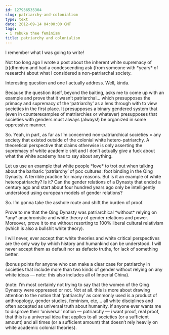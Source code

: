 ```yaml
---
id: 127936535304
slug: patriarchy-and-colonialism
type: text
date: 2012-09-14 04:00:00 GMT
tags:
- i rebuke thee feminism
title: patriarchy and colonialism
---
```

I remember what I was going to write!

Not too long ago I wrote a post about the inherent white supremacy of [r]dfmnism and had a condescending ask (from someone with \*years\* of research) about what I considered a non-patriarchal society. 

Interesting question and one I actually address. Well, kinda.

Because the question itself, beyond the baiting, asks me to come up with an example and prove that it wasn&#8217;t patriarchal&#8230; which presupposes the primacy and supremacy of the &#8216;patriarchy&#8217; as a lens through with to view societies in the first place. It presupposes a binary gendered system that (even in counterexamples of matriarchies or whatever) presupposes that societies with genders must always (always!) be organized in some oppressive manner. 

So. Yeah, in part, as far as I&#8217;m concerned non-patriarchical societies = any society that existed outside of the colonial white hetero-patriarchy. A theoretical perspective that claims otherwise is only asserting the supremacy of white academic shit and I don&#8217;t actually give a fuck about what the white academy has to say about anything. 

Let us use an example that white people \*love\* to trot out when talking about the barbaric &#8216;patriarchy&#8217; of poc cultures: foot binding in the Qing Dynasty. A terrible practice for many reasons. But is it an example of white heteropatriarchy? Is it? Can the gender relations of a Dynasty that ended a century ago and start about four hundred years ago only be intelligently understood using european models of gender relations? 

So. I&#8217;m gonna take the asshole route and shift the burden of proof. 

Prove to me that the Qing Dynasty was patriarchical \*without\* relying on \*any\* anachronistic and white theory of gender relations and power. Moreover, prove it to me without resorting to 100% liberal cultural relativism (which is also a bullshit white theory). 

I will never, ever accept that white theories and white critical perspectives are the only way by which history and humankind can be understood. I will never accept them as default nor as defacto truths, for lack of something better. 

(bonus points for anyone who can make a clear case for patriarchy in societies that include more than two kinds of gender without relying on any white ideas &#8212; note: this also includes all of Imperial China). 

(note: I&#8217;m most certainly not trying to say that the women of the Qing Dynasty were oppressed or not. Not at all. this is more about drawing attention to the notion that &#8216;patriarchy&#8217; as commonly used is a product of anthropology, gender studies, feminism, etc,&#8230; all white disciplines and often accepted as universal truth about humanity. if anyone ever wants me to disprove their &#8216;universal&#8217; notion &#8212; patriarchy &#8212; i want proof, real proof, that this is a universal idea that applies to all societies (or a sufficient amount) and all times (or a sufficient amount) that doesn&#8217;t rely heavily on white academic colonial theories). 